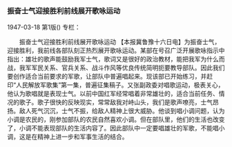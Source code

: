 ### 振奋士气迎接胜利前线展开歌咏运动

1947-03-18
第1版()
专栏：

　　振奋士气迎接胜利前线展开歌咏运动
    【本报冀鲁豫十六日电】为振奋士气，迎接胜利，我前线各部队刻正热烈展开歌咏运动。某部在号召广泛开展歌咏指示中指出：雄壮的歌声能鼓励我军士气，歌词又是很好的政治教材，能把我军为什么而战，我军军民关系、官兵关系、战斗作风等优良传统简明扼要教导部队。因此我们要创作适合当前要求的军歌，让部队中普遍唱起来。现该部已开始练习，并赶印“人民解放军歌集”第一集，普遍征集稿子。又张副政委对唱歌运动，极表关心，他认为歌唱就是表现士气。以前中国红军经常唱着非常雄壮的，适合当前任务、情况的歌子。歌子很快的反映现实，常常敌我对峙山头，我们是歌声嘹亮，士气昂扬。敌人死气沉沉，士气不振，给敌人精神上很大威胁。他谈到唱小调问题，认为小调是农民的，刚参加部队的农民自然喜欢小调。但在部队里，他们的生活也改变了，小调不能表现部队的生活内容了。因此部队中一定要唱雄壮的军歌，不能唱小调，这是在精神上进一步和军事生活的结合。
